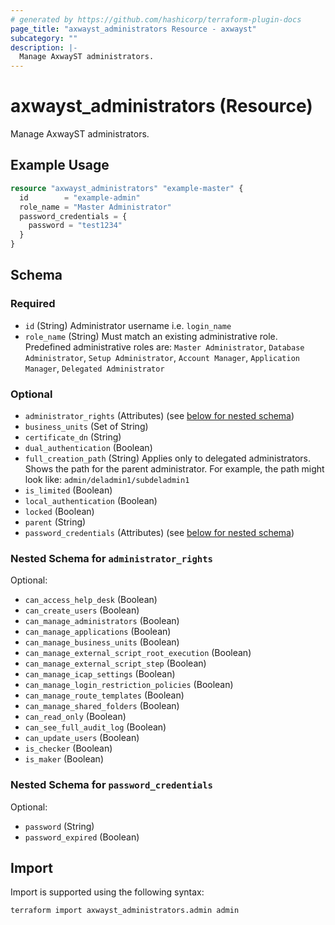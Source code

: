 ```yaml
---
# generated by https://github.com/hashicorp/terraform-plugin-docs
page_title: "axwayst_administrators Resource - axwayst"
subcategory: ""
description: |-
  Manage AxwayST administrators.
---
```


# axwayst_administrators (Resource)

Manage AxwayST administrators.

## Example Usage

```terraform
resource "axwayst_administrators" "example-master" {
  id        = "example-admin"
  role_name = "Master Administrator"
  password_credentials = {
    password = "test1234"
  }
}
```

<!-- schema generated by tfplugindocs -->
## Schema

### Required

- `id` (String) Administrator username i.e. `login_name`
- `role_name` (String) Must match an existing administrative role. Predefined administrative roles are: `Master Administrator`, `Database Administrator`, `Setup Administrator`, `Account Manager`, `Application Manager`, `Delegated Administrator`

### Optional

- `administrator_rights` (Attributes) (see [below for nested schema](#nestedatt--administrator_rights))
- `business_units` (Set of String)
- `certificate_dn` (String)
- `dual_authentication` (Boolean)
- `full_creation_path` (String) Applies only to delegated administrators. Shows the path for the parent administrator. For example, the path might look like: `admin/deladmin1/subdeladmin1`
- `is_limited` (Boolean)
- `local_authentication` (Boolean)
- `locked` (Boolean)
- `parent` (String)
- `password_credentials` (Attributes) (see [below for nested schema](#nestedatt--password_credentials))

<a id="nestedatt--administrator_rights"></a>
### Nested Schema for `administrator_rights`

Optional:

- `can_access_help_desk` (Boolean)
- `can_create_users` (Boolean)
- `can_manage_administrators` (Boolean)
- `can_manage_applications` (Boolean)
- `can_manage_business_units` (Boolean)
- `can_manage_external_script_root_execution` (Boolean)
- `can_manage_external_script_step` (Boolean)
- `can_manage_icap_settings` (Boolean)
- `can_manage_login_restriction_policies` (Boolean)
- `can_manage_route_templates` (Boolean)
- `can_manage_shared_folders` (Boolean)
- `can_read_only` (Boolean)
- `can_see_full_audit_log` (Boolean)
- `can_update_users` (Boolean)
- `is_checker` (Boolean)
- `is_maker` (Boolean)


<a id="nestedatt--password_credentials"></a>
### Nested Schema for `password_credentials`

Optional:

- `password` (String)
- `password_expired` (Boolean)

## Import

Import is supported using the following syntax:

```shell
terraform import axwayst_administrators.admin admin
```
